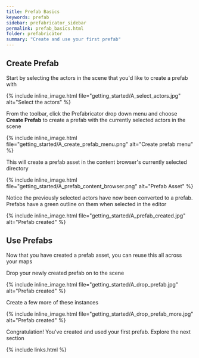 ```yaml
---
title: Prefab Basics
keywords: prefab
sidebar: prefabricator_sidebar
permalink: prefab_basics.html
folder: prefabricator
summary: "Create and use your first prefab"
---
```


## Create Prefab

Start by selecting the actors in the scene that you'd like to create a prefab with

{% include inline_image.html file="getting_started/A_select_actors.jpg" alt="Select the actors" %}


From the toolbar, click the Prefabricator drop down menu and choose **Create Prefab** to create a prefab with 
the currently selected actors in the scene

{% include inline_image.html file="getting_started/A_create_prefab_menu.png" alt="Create prefab menu" %}


This will create a prefab asset in the content browser's currently selected directory

{% include inline_image.html file="getting_started/A_prefab_content_browser.png" alt="Prefab Asset" %}


Notice the previously selected actors have now been converted to a prefab.  Prefabs have a green outline on them when selected in the editor

{% include inline_image.html file="getting_started/A_prefab_created.jpg" alt="Prefab created" %}

## Use Prefabs

Now that you have created a prefab asset, you can reuse this all across your maps

Drop your newly created prefab on to the scene

{% include inline_image.html file="getting_started/A_drop_prefab.jpg" alt="Prefab created" %}


Create a few more of these instances

{% include inline_image.html file="getting_started/A_drop_prefab_more.jpg" alt="Prefab created" %}


Congratulation! You've created and used your first prefab.  Explore the next section






{% include links.html %}
